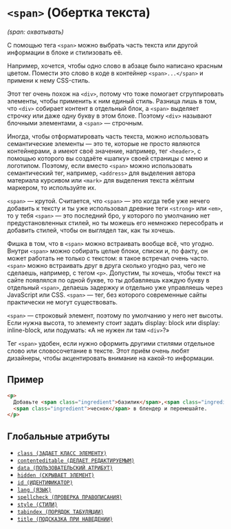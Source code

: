 # `<span>` (Обертка текста)

_(span: охватывать)_

С помощью тега `<span>` можно выбрать часть текста или другой информации в блоке и стилизовать её.

Например, хочется, чтобы одно слово в абзаце было написано красным цветом. Помести это слово в коде в контейнер `<span>...</span>` и примени к нему CSS-стиль.

Этот тег очень похож на `<div>`, потому что тоже помогает сгруппировать элементы, чтобы применить к ним единый стиль. Разница лишь в том, что `<div>` собирает контент в отдельный блок, а `<span>` выделяет строчку или даже одну букву в этом блоке. Поэтому `<div>` называют блочными элементами, а `<span>` — строчным.

Иногда, чтобы отформатировать часть текста, можно использовать семантические элементы — это те, которые не просто являются контейнерами, а имеют своё значение, например, тег `<header>`, с помощью которого вы создаёте «шапку» своей страницы с меню и логотипом. Поэтому, если вместо `<span>` можно использовать семантический тег, например, `<address>` для выделения автора материала курсивом или `<mark>` для выделения текста жёлтым маркером, то используйте их.

`<span>` — крутой. Считается, что `<span>` — это когда тебе уже нечего добавить к тексту и ты уже использовал древние теги `<strong>` или `<em>`, то у тебя `<span>` — это последний бро, у которого по умолчанию нет предустановленных стилей, но ты можешь его немножко пересобрать и добавить стилей, чтобы он выглядел так, как ты хочешь.

Фишка в том, что в `<span>` можно встраивать вообще всё, что угодно. Внутри `<span>` можно собирать целые блоки, списки и, по факту, он может работать не только с текстом: я такое встречал очень часто. `<span>` можно встраивать друг в друга сколько угодно раз, чего не сделаешь, например, с тегом `<p>`. Допустим, ты хочешь, чтобы текст на сайте появлялся по одной букве, то ты добавляешь каждую букву в отдельный `<span>`, делаешь задержку и отдельно уже управляешь через JavaScript или CSS. `<span>` — тег, без которого современные сайты практически не могут существовать.

`<span>` — строковый элемент, поэтому по умолчанию у него нет высоты. Если нужна высота, то элементу стоит задать display: block или display: inline-block, или подумать: «А не нужен ли там `<div>`?»

Тег `<span>` удобен, если нужно оформить другими стилями отдельное слово или словосочетание в тексте. Этот приём очень любят дизайнеры, чтобы акцентировать внимание на какой-то информации.

## Пример

```html
<p>
  Добавьте <span class="ingredient">базилик</span>,<span class="ingredient">арахис</span> и
  <span class="ingredient">чеснок</span> в блендер и перемешайте.
</p>
```

## Глобальные атрибуты

- [`class (ЗАДАЕТ КЛАСС ЭЛЕМЕНТУ)`](<../ATTRIBUTES GLOBAL/class (ЗАДАЕТ КЛАСС ЭЛЕМЕНТУ).md>)
- [`contenteditable (ДЕЛАЕТ РЕДАКТИРУЕМЫМ)`](<../ATTRIBUTES GLOBAL/contenteditable (ДЕЛАЕТ РЕДАКТИРУЕМЫМ).md>)
- [`data (ПОЛЬЗОВАТЕЛЬСКИЙ АТРИБУТ)`](<../ATTRIBUTES GLOBAL/data (ПОЛЬЗОВАТЕЛЬСКИЙ АТРИБУТ).md>)
- [`hidden (СКРЫВАЕТ ЭЛЕМЕНТ)`](<../ATTRIBUTES GLOBAL/hidden (СКРЫВАЕТ ЭЛЕМЕНТ).md>)
- [`id (ИДЕНТИФИКАТОР)`](<../ATTRIBUTES GLOBAL/id (ИДЕНТИФИКАТОР).md>)
- [`lang (ЯЗЫК)`](<../ATTRIBUTES GLOBAL/lang (ЯЗЫК).md>)
- [`spellcheck (ПРОВЕРКА ПРАВОПИСАНИЯ)`](<../ATTRIBUTES GLOBAL/spellcheck (ПРОВЕРКА ПРАВОПИСАНИЯ).md>)
- [`style (СТИЛИ)`](<../ATTRIBUTES GLOBAL/style (СТИЛИ).md>)
- [`tabindex (ПОРЯДОК ТАБУЛЯЦИИ)`](<../ATTRIBUTES GLOBAL/tabindex (ПОРЯДОК ТАБУЛЯЦИИ).md>)
- [`title (ПОДСКАЗКА ПРИ НАВЕДЕНИИ)`](<../ATTRIBUTES GLOBAL/title (ПОДСКАЗКА ПРИ НАВЕДЕНИИ).md>)
